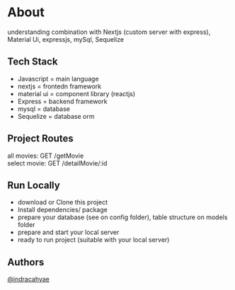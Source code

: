 # About

understanding combination with Nextjs (custom server with express), Material Ui, expressjs, mySql, Sequelize

## Tech Stack

- Javascript = main language
- nextjs = frontedn framework
- material ui = component library (reactjs)
- Express = backend framework
- mysql = database
- Sequelize = database orm

## Project Routes

all movies: GET /getMovie <br>
select movie: GET /detailMovie/:id

## Run Locally

- download or Clone this project
- Install dependencies/ package
- prepare your database (see on config folder), table structure on models folder
- prepare and start your local server
- ready to run project (suitable with your local server)

## Authors

[@indracahyae](https://www.github.com/indracahyae)
